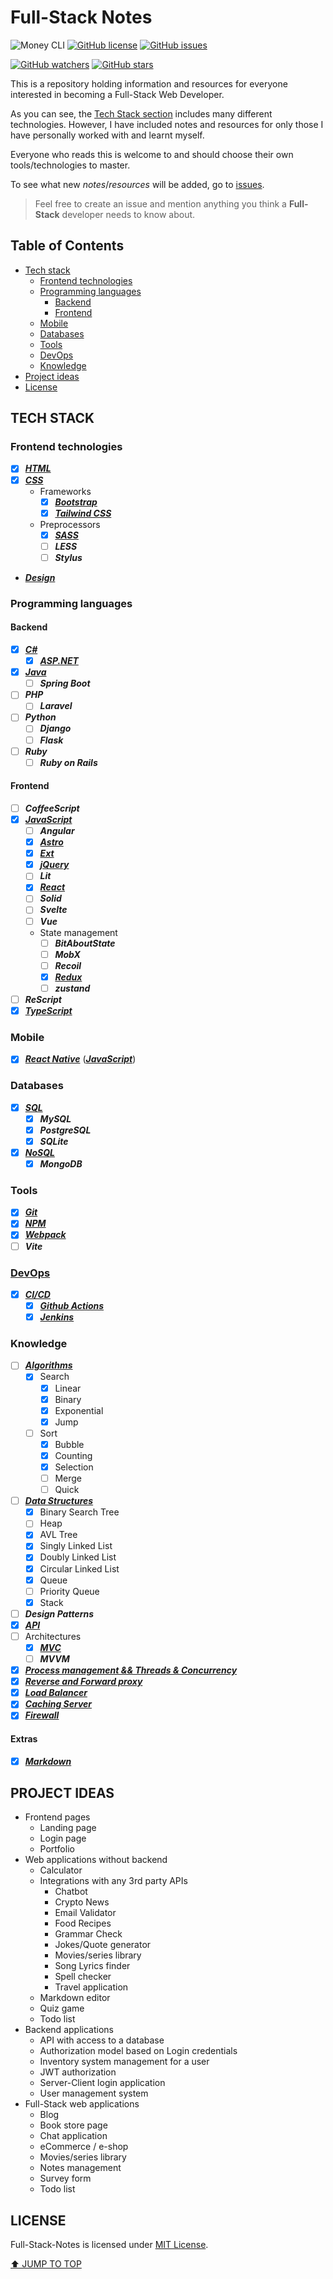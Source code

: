 # Full-Stack Notes

![Money CLI](https://img.shields.io/badge/notes-Full_Stack-blueviolet)
[![GitHub license](https://img.shields.io/github/license/Stratis-Dermanoutsos/Full-Stack-Notes.svg)](https://github.com/Stratis-Dermanoutsos/Full-Stack-Notes/blob/main/LICENSE)
[![GitHub issues](https://img.shields.io/github/issues/Stratis-Dermanoutsos/Full-Stack-Notes.svg)](https://GitHub.com/Stratis-Dermanoutsos/Full-Stack-Notes/issues/)

[![GitHub watchers](https://img.shields.io/github/watchers/stratis-dermanoutsos/Full-Stack-Notes.svg?style=social&label=Watch&maxAge=2592000)](https://GitHub.com/stratis-dermanoutsos/Full-Stack-Notes/watchers/)
[![GitHub stars](https://img.shields.io/github/stars/stratis-dermanoutsos/Full-Stack-Notes.svg?style=social&label=Star&maxAge=2592000)](https://GitHub.com/stratis-dermanoutsos/Full-Stack-Notes/stargazers/)

This is a repository holding information and resources for everyone interested in becoming a Full-Stack Web Developer.

As you can see, the [Tech Stack section](#tech-stack) includes many different technologies. However, I have included notes and resources for only those I have personally worked with and learnt myself.

Everyone who reads this is welcome to and should choose their own tools/technologies to master.

To see what new *notes*/*resources* will be added, go to [issues](https://GitHub.com/stratis-dermanoutsos/Full-Stack-Notes/issues/).

> Feel free to create an issue and mention anything you think a **Full-Stack** developer needs to know about.

## Table of Contents

- [Tech stack](#tech-stack)
  - [Frontend technologies](#frontend-technologies)
  - [Programming languages](#programming-languages)
    - [Backend](#backend)
    - [Frontend](#frontend)
  - [Mobile](#mobile)
  - [Databases](#databases)
  - [Tools](#tools)
  - [DevOps](#devops)
  - [Knowledge](#knowledge)
- [Project ideas](#project-ideas)
- [License](#license)

## TECH STACK

### Frontend technologies

- [x] [***HTML***](./Frontend/HTML/README.md#html)
- [x] [***CSS***](./Frontend/CSS/README.md#css)
  - Frameworks
    - [x] [***Bootstrap***](./Frontend/CSS/Frameworks/Bootstrap/README.md#bootstrap)
    - [x] [***Tailwind CSS***](./Frontend/CSS/Frameworks/Tailwind-CSS/README.md#tailwind-css)
  - Preprocessors
    - [x] [***SASS***](./Frontend/CSS/Preprocessors/SASS/README.md#sass)
    - [ ] ***LESS***
    - [ ] ***Stylus***
- [***Design***](./Frontend/Design/README.md#design)

### Programming languages

#### Backend

- [x] [***C#***](./Languages/Backend/Cs/README.md#c)
  - [x] [***ASP.NET***](./Languages/Backend/Cs/ASPNET/README.md#asp-net)
- [x] [***Java***](./Languages/Backend/Java/README.md#java)
  - [ ] ***Spring Boot***
- [ ] ***PHP***
  - [ ] ***Laravel***
- [ ] ***Python***
  - [ ] ***Django***
  - [ ] ***Flask***
- [ ] ***Ruby***
  - [ ] ***Ruby on Rails***

#### Frontend

- [ ] ***CoffeeScript***
- [x] [***JavaScript***](./Languages/Frontend/JavaScript/README.md#javascript)
  - [ ] ***Angular***
  - [x] [***Astro***](./Languages/Frontend/JavaScript/Astro/README.md#astro)
  - [x] [***Ext***](./Languages/Frontend/JavaScript/Ext/README.md#ext)
  - [x] [***jQuery***](./Languages/Frontend/JavaScript/jQuery/README.md#jquery)
  - [ ] ***Lit***
  - [x] [***React***](./Languages/Frontend/JavaScript/React/README.md#react)
  - [ ] ***Solid***
  - [ ] ***Svelte***
  - [ ] ***Vue***
  - State management
    - [ ] ***BitAboutState***
    - [ ] ***MobX***
    - [ ] ***Recoil***
    - [x] [***Redux***](./Languages/Frontend/JavaScript/State-Management/Redux/README.md#redux)
    - [ ] ***zustand***
- [ ] ***ReScript***
- [x] [***TypeScript***](./Languages/Frontend/TypeScript/README.md#typescript)

### Mobile

- [x] [***React Native***](./Mobile/ReactNative/README.md#react-native) ([***JavaScript***](./Languages/Frontend/JavaScript/README.md#javascript))

### Databases

- [x] [***SQL***](./Databases/README.md#databases)
  - [x] ***MySQL***
  - [x] ***PostgreSQL***
  - [x] ***SQLite***
- [x] [***NoSQL***](./Databases/README.md#databases)
  - [x] ***MongoDB***

### Tools

- [x] [***Git***](./Tools/Git/README.md#git)
- [x] [***NPM***](./Tools/NPM/README.md#npm)
- [x] [***Webpack***](./Tools/Webpack/README.md#webpack)
- [ ] ***Vite***

### [DevOps](./DevOps/README.md#devops)

- [x] [***CI/CD***](./DevOps/CI-CD/README.md#ci-cd)
  - [x] [***Github Actions***](./DevOps/CI-CD/Github-Actions/README.md#github-actions)
  - [x] [***Jenkins***](./DevOps/CI-CD/Jenkins/README.md#jenkins)

### Knowledge

- [ ] [***Algorithms***](./Knowledge/Algorithms/README.md#algorithms)
  - [x] Search
    - [x] Linear
    - [x] Binary
    - [x] Exponential
    - [x] Jump
  - [ ] Sort
    - [x] Bubble
    - [x] Counting
    - [x] Selection
    - [ ] Merge
    - [ ] Quick
- [ ] [***Data Structures***](./Knowledge/Data-Structures/README.md#data-structures)
  - [x] Binary Search Tree
  - [ ] Heap
  - [x] AVL Tree
  - [x] Singly Linked List
  - [x] Doubly Linked List
  - [x] Circular Linked List
  - [x] Queue
  - [ ] Priority Queue
  - [x] Stack
- [ ] ***Design Patterns***
- [x] [***API***](./Knowledge/API/README.md#api)
- [ ] Architectures
  - [x] [***MVC***](./Knowledge/Architectures/MVC/README.md#mvc)
  - [ ] ***MVVM***
- [x] [***Process management && Threads & Concurrency***](./Knowledge/Threads-and-Concurrency/README.md#threads--concurrency)
- [x] [***Reverse and Forward proxy***](./Knowledge/Concepts/README.md#proxy)
- [x] [***Load Balancer***](./Knowledge/Concepts/README.md#load-balancer)
- [x] [***Caching Server***](./Knowledge/Concepts/README.md#caching-server)
- [x] [***Firewall***](./Knowledge/Concepts/README.md#firewall)

#### Extras

- [x] [***Markdown***](./Extras/Markdown/README.md#markdown)

## PROJECT IDEAS

- Frontend pages
  - Landing page
  - Login page
  - Portfolio
- Web applications without backend
  - Calculator
  - Integrations with any 3rd party APIs
    - Chatbot
    - Crypto News
    - Email Validator
    - Food Recipes
    - Grammar Check
    - Jokes/Quote generator
    - Movies/series library
    - Song Lyrics finder
    - Spell checker
    - Travel application
  - Markdown editor
  - Quiz game
  - Todo list
- Backend applications
  - API with access to a database
  - Authorization model based on Login credentials
  - Inventory system management for a user
  - JWT authorization
  - Server-Client login application
  - User management system
- Full-Stack web applications
  - Blog
  - Book store page
  - Chat application
  - eCommerce / e-shop
  - Movies/series library
  - Notes management
  - Survey form
  - Todo list

## LICENSE

Full-Stack-Notes is licensed under [MIT License](https://github.com/Stratis-Dermanoutsos/Full-Stack-Notes/blob/main/LICENSE).

[⬆ JUMP TO TOP](#full-stack-notes)
